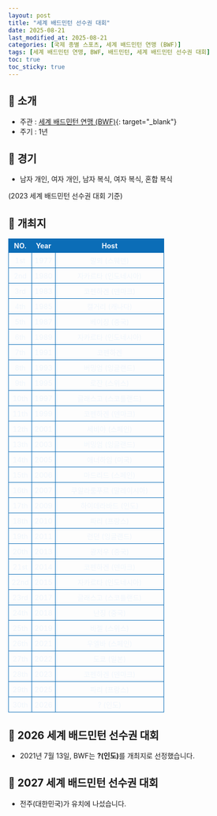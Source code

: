 ```yaml
---
layout: post
title: "세계 배드민턴 선수권 대회"
date: 2025-08-21
last_modified_at: 2025-08-21
categories: [국제 종별 스포츠, 세계 배드민턴 연맹 (BWF)]
tags: [세계 배드민턴 연맹, BWF, 배드민턴, 세계 배드민턴 선수권 대회]
toc: true
toc_sticky: true
---
```

<style>
    /* 테이블 서식 */
    table {
        width: 100%;
        border-collapse: collapse;
        font-size: 14px;
        color: #f0f6fc;
      }
      th, td {
        border: 1px solid #0B6DB7;
        padding: 5px;
        text-align: center;
        font-weight: normal;
      }
</style>
## 📜 소개
* 주관 : [세계 배드민턴 연맹 (BWF)](https://bwfbadminton.com/){: target="_blank"}
* 주기 : 1년

## 📜 경기
* 남자 개인, 여자 개인, 남자 복식, 여자 복식, 혼합 복식

(2023 세계 배드민턴 선수권 대회 기준)

## 📜 개최지
<html>

<head>
    <meta charset="UTF-8">
</head>

<body>
    <table>
        <tr style="background: #0B6DB7;">
            <th style="width: 15%; font-weight: bold;">NO.</th>
            <th style="width: 15%; font-weight: bold;">Year</th>
            <th style="width: 70%; font-weight: bold;">Host</th>
        </tr>
        <tr>
            <th>1st</th>
            <th>1977</th>
            <th>말뫼 (스웨덴)</th>
        </tr>
        <tr>
            <th>2nd</th>
            <th>1980</th>
            <th>자카르타 (인도네시아)</th>
        </tr>
        <tr>
            <th>3rd</th>
            <th>1983</th>
            <th>코펜하겐 (덴마크)</th>
        </tr>
        <tr>
            <th>4th</th>
            <th>1985</th>
            <th>캘거리 (캐나다)</th>
        </tr>
        <tr>
            <th>5th</th>
            <th>1987</th>
            <th>베이징 (중국)</th>
        </tr>
        <tr>
            <th>6th</th>
            <th>1989</th>
            <th>자카르타 (인도네시아)</th>
        </tr>
        <tr>
            <th>7th</th>
            <th>1991</th>
            <th>코펜하겐</th>
        </tr>
        <tr>
            <th>8th</th>
            <th>1993</th>
            <th>버밍엄 (잉글랜드)</th>
        </tr>
        <tr>
            <th>9th</th>
            <th>1995</th>
            <th>로잔 (스위스)</th>
        </tr>
        <tr>
            <th>10th</th>
            <th>1997</th>
            <th>글래스고 (스코틀랜드)</th>
        </tr>
        <tr>
            <th>11th</th>
            <th>1999</th>
            <th>코펜하겐 (덴마크)</th>
        </tr>
        <tr>
            <th>12th</th>
            <th>2001</th>
            <th>세비야 (스페인)</th>
        </tr>
        <tr>
            <th>13th</th>
            <th>2003</th>
            <th>버밍엄 (잉글랜드)</th>
        </tr>
        <tr>
            <th>14th</th>
            <th>2005</th>
            <th>애너하임 (미국)</th>
        </tr>
        <tr>
            <th>15th</th>
            <th>2006</th>
            <th>마드리드 (스페인)</th>
        </tr>
        <tr>
            <th>16th</th>
            <th>2007</th>
            <th>쿠알라룸푸르 (말레이시아)</th>
        </tr>
        <tr>
            <th>17th</th>
            <th>2009</th>
            <th>하이데라바드 (인도)</th>
        </tr>
        <tr>
            <th>18th</th>
            <th>2010</th>
            <th>파리 (프랑스)</th>
        </tr>
        <tr>
            <th>19th</th>
            <th>2011</th>
            <th>런던 (잉글랜드)</th>
        </tr>
        <tr>
            <th>20th</th>
            <th>2013</th>
            <th>광저우 (중국)</th>
        </tr>
        <tr>
            <th>21st</th>
            <th>2014</th>
            <th>코펜하겐 (덴마크)</th>
        </tr>
        <tr>
            <th>22nd</th>
            <th>2015</th>
            <th>자카르타 (인도네시아)</th>
        </tr>
        <tr>
            <th>23rd</th>
            <th>2017</th>
            <th>글래스고 (스코틀랜드)</th>
        </tr>
        <tr>
            <th>24th</th>
            <th>2018</th>
            <th>난징 (중국)</th>
        </tr>
        <tr>
            <th>25th</th>
            <th>2019</th>
            <th>바젤 (스위스)</th>
        </tr>
        <tr>
            <th>26th</th>
            <th>2021</th>
            <th>우엘바 (스페인)</th>
        </tr>
        <tr>
            <th>27th</th>
            <th>2022</th>
            <th>도쿄 (일본)</th>
        </tr>
        <tr>
            <th>28th</th>
            <th>2023</th>
            <th>코펜하겐 (덴마크)</th>
        </tr>
        <tr>
            <th>29th</th>
            <th>2025</th>
            <th>파리 (프랑스)</th>
        </tr>
        <tr>
            <th>30th</th>
            <th>2026</th>
            <th>? (인도)</th>
        </tr>
    </table>
</body>

</html>

## 📜 2026 세계 배드민턴 선수권 대회
* 2021년 7월 13일, BWF는 <span style="font-weight: bold;">?(인도)</span>를 개최지로 선정했습니다.

## 📜 2027 세계 배드민턴 선수권 대회
* 전주(대한민국)가 유치에 나섰습니다.
